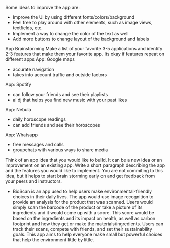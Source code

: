Some ideas to improve the app are:
- Improve the UI by using different fonts/colors/background
- Feel free to play around with other elements, such as image views, textfields, etc.
- Implement a way to change the color of the text as well
- Add more buttons to change layout of the background and labels


App Brainstorming
Make a list of your favorite 3-5 applications and identify 2-3 features that make them your favorite app. Its okay if features repeat on different apps
App: Google maps
- accurate navigation
- takes into account traffic and outside factors

App: Spotify 
- can follow your friends and see their playlists
- ai dj that helps you find new music with your past likes

App: Nebula 
- daily horoscope readings
- can add friends and see their horoscopes

App: Whatsapp
- free messages and calls
- groupchats with various ways to share media

Think of an app idea that you would like to build. It can be a new idea or an improvement on an existing app. Write a short paragraph describing the app and the features you would like to implement. You are not commiting to this idea, but it helps to start brain storming early on and get feedback from your peers and instructors.
- BioScan is an app used to help users make environmental-friendly choices in their daily lives. The app would use image recognition to provide an analysis for the product that was scanned. Users would simply scan the barcode of the product or take a picture of its ingredients and it would come up with a score. This score would be based on the ingredients and its impact on health, as well as carbon footprint and how they get or make the materials/ingredients. Users can track their scans, compete with friends, and set their sustainability goals. This app aims to help everyone make small but powerful choices that help the environment little by little. 
